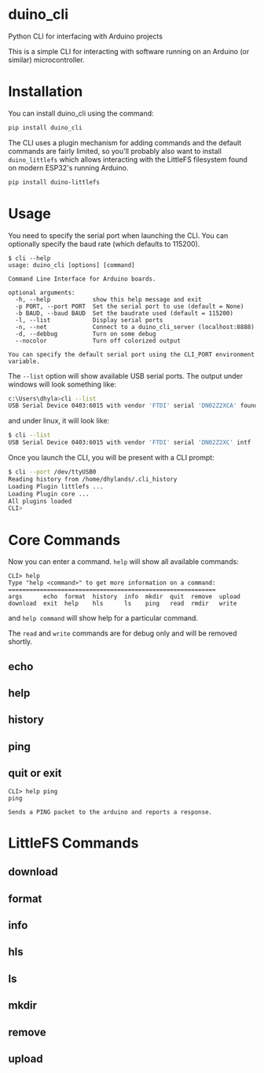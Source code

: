 # duino_cli
Python CLI for interfacing with Arduino projects

This is a simple CLI for interacting with software running on an Arduino (or similar) microcontroller.

# Installation

You can install duino_cli using the command:
```bash
pip install duino_cli
```
The CLI uses a plugin mechanism for adding commands and the default commands are fairly limited, so you'll probably also want to install
`duino_littlefs` which allows interacting with the LittleFS filesystem
found on modern ESP32's running Arduino.
```bash
pip install duino-littlefs
```

# Usage

You need to specify the serial port when launching the CLI. You can optionally specify the baud rate (which defaults to 115200).

```
$ cli --help
usage: duino_cli [options] [command]

Command Line Interface for Arduino boards.

optional arguments:
  -h, --help            show this help message and exit
  -p PORT, --port PORT  Set the serial port to use (default = None)
  -b BAUD, --baud BAUD  Set the baudrate used (default = 115200)
  -l, --list            Display serial ports
  -n, --net             Connect to a duino_cli_server (localhost:8888)
  -d, --debbug          Turn on some debug
  --nocolor             Turn off colorized output

You can specify the default serial port using the CLI_PORT environment variable.
```
The `--list` option will show available USB serial ports. The output under windows will look something like:
```bash
c:\Users\dhyla>cli --list
USB Serial Device 0403:6015 with vendor 'FTDI' serial 'DN02Z2XCA' found @COM3
```
and under linux, it will look like:
```bash
$ cli --list
USB Serial Device 0403:6015 with vendor 'FTDI' serial 'DN02Z2XC' intf 'Micropython Sparkfun ESP32 Thing' found @/dev/ttyUSB0
```

Once you launch the CLI, you will be present with a CLI prompt:
```bash
$ cli --port /dev/ttyUSB0
Reading history from /home/dhylands/.cli_history
Loading Plugin littlefs ...
Loading Plugin core ...
All plugins loaded
CLI>
```

# Core Commands

Now you can enter a command. `help` will show all available commands:
```
CLI> help
Type "help <command>" to get more information on a command:
===========================================================
args      echo  format  history  info  mkdir  quit  remove  upload
download  exit  help    hls      ls    ping   read  rmdir   write
```
and `help command` will show help for a particular command.

The `read` and `write` commands are for debug only and will be removed shortly.

## echo

## help

## history

## ping

## quit or exit

```
CLI> help ping
ping

Sends a PING packet to the arduino and reports a response.
```

# LittleFS Commands

## download

## format

## info

## hls

## ls

## mkdir

## remove

## upload
